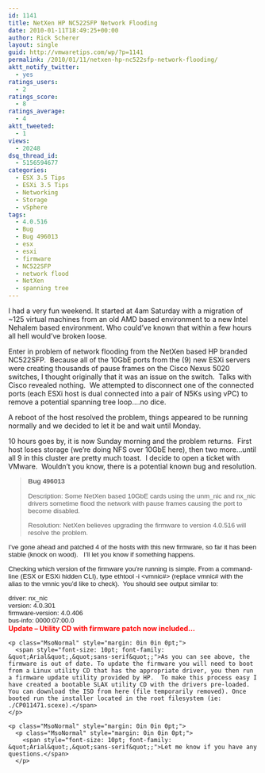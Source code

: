```yaml
---
id: 1141
title: NetXen HP NC522SFP Network Flooding
date: 2010-01-11T18:49:25+00:00
author: Rick Scherer
layout: single
guid: http://vmwaretips.com/wp/?p=1141
permalink: /2010/01/11/netxen-hp-nc522sfp-network-flooding/
aktt_notify_twitter:
  - yes
ratings_users:
  - 2
ratings_score:
  - 8
ratings_average:
  - 4
aktt_tweeted:
  - 1
views:
  - 20248
dsq_thread_id:
  - 5156594677
categories:
  - ESX 3.5 Tips
  - ESXi 3.5 Tips
  - Networking
  - Storage
  - vSphere
tags:
  - 4.0.516
  - Bug
  - Bug 496013
  - esx
  - esxi
  - firmware
  - NC522SFP
  - network flood
  - NetXen
  - spanning tree
---
```

I had a very fun weekend. It started at 4am Saturday with a migration of ~125 virtual machines from an old AMD based environment to a new Intel Nehalem based environment. Who could&#8217;ve known that within a few hours all hell would&#8217;ve broken loose.

Enter in problem of network flooding from the NetXen based HP branded NC522SFP.  Because all of the 10GbE ports from the (9) new ESXi servers were creating thousands of pause frames on the Cisco Nexus 5020 switches, I thought originally that it was an issue on the switch.  Talks with Cisco revealed nothing.  We attempted to disconnect one of the connected ports (each ESXi host is dual connected into a pair of N5Ks using vPC) to remove a potential spanning tree loop&#8230;.no dice.

A reboot of the host resolved the problem, things appeared to be running normally and we decided to let it be and wait until Monday.

10 hours goes by, it is now Sunday morning and the problem returns.  First host loses storage (we&#8217;re doing NFS over 10GbE here), then two more&#8230;until all 9 in this cluster are pretty much toast.  I decide to open a ticket with VMware.  Wouldn&#8217;t you know, there is a potential known bug and resolution.

> <span style="font-size: 10pt; font-family: &quot;Arial&quot;,&quot;sans-serif&quot;;"><strong>Bug 496013<br /> </strong></span><span style="font-size: 10pt; font-family: &quot;Arial&quot;,&quot;sans-serif&quot;;"><br /> Description: Some NetXen based 10GbE cards using the unm_nic and nx_nic drivers sometime flood the network with pause frames causing the port to become disabled.</span>
> 
> <span style="font-size: 10pt; font-family: &quot;Arial&quot;,&quot;sans-serif&quot;;">Resolution: NetXen believes upgrading the firmware to version 4.0.516 will resolve the problem.</span>

<span style="font-size: 10pt; font-family: &quot;Arial&quot;,&quot;sans-serif&quot;;">I&#8217;ve gone ahead and patched 4 of the hosts with this new firmware, so far it has been stable (knock on wood).   I&#8217;ll let you know if something happens.</span>

<span style="font-size: 10pt; font-family: &quot;Arial&quot;,&quot;sans-serif&quot;;">Checking which version of the firmware you&#8217;re running is simple. From a command-line (ESX or ESXi hidden CLI), type ethtool -i <vmnic#> (replace vmnic# with the alias to the vmnic you&#8217;d like to check).  You should see output similar to:</span>

<p class="MsoNormal" style="margin: 0in 0in 0pt;">
  <span style="font-size: 10pt; font-family: &quot;Arial&quot;,&quot;sans-serif&quot;;">driver: nx_nic</span>
</p>

<p class="MsoNormal" style="margin: 0in 0in 0pt;">
  <span style="font-size: 10pt; font-family: &quot;Arial&quot;,&quot;sans-serif&quot;;">version: 4.0.301</span>
</p>

<p class="MsoNormal" style="margin: 0in 0in 0pt;">
  <span style="font-size: 10pt; font-family: &quot;Arial&quot;,&quot;sans-serif&quot;;">firmware-version: 4.0.406</span>
</p>

<p class="MsoNormal" style="margin: 0in 0in 0pt;">
  <span style="font-size: 10pt; font-family: &quot;Arial&quot;,&quot;sans-serif&quot;;">bus-info: 0000:07:00.0</span>
</p>

<p class="MsoNormal" style="margin: 0in 0in 0pt;">
  <p class="MsoNormal" style="margin: 0in 0in 0pt;">
    <p class="MsoNormal" style="margin: 0in 0in 0pt;">
      <strong><span style="color: #ff0000;">Update &#8211; Utility CD with firmware patch now included&#8230;<br /> </span></strong>
    </p>
    
    <p class="MsoNormal" style="margin: 0in 0in 0pt;">
      <span style="font-size: 10pt; font-family: &quot;Arial&quot;,&quot;sans-serif&quot;;">As you can see above, the firmware is out of date. To update the firmware you will need to boot from a Linux utility CD that has the appropriate driver, you then run a firmware update utility provided by HP.  To make this process easy I have created a bootable SLAX utility CD with the drivers pre-loaded. You can download the ISO from here (file temporarily removed). Once booted run the installer located in the root filesystem (ie: ./CP011471.scexe).</span>
    </p>
    
    <p class="MsoNormal" style="margin: 0in 0in 0pt;">
      <p class="MsoNormal" style="margin: 0in 0in 0pt;">
        <span style="font-size: 10pt; font-family: &quot;Arial&quot;,&quot;sans-serif&quot;;">Let me know if you have any questions.</span>
      </p>